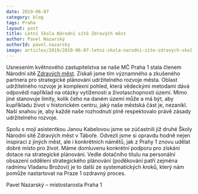 ```yaml
---
date: 2019-06-07
category: blog
tags: Praha
layout: post
title: Letní škola Národní sítě Zdravých měst 
author: Pavel Nazarský
authorId: pavel.nazarsky
image: articles/2019/2019-06-07-letni-skola-narodni-site-zdravych-skol.jpg
---
```


Usnesením květnového zastupitelstva se naše MČ Praha 1 stala členem Národní sítě [Zdravých měst](https://www.zdravamesta.cz/cz/akce/letni-skola-zdravych-mest). Získali jsme tím významného a zkušeného partnera pro strategické plánování udržitelného rozvoje města. Oblast udržitelného rozvoje je komplexní pohled, která vědeckými metodami dává odpovědi například na otázky vytíženosti a životaschopnosti území. Mimo jiné stanovuje limity, kolik čeho na daném území může a má být, aby kupříkladu život v historickém centru, jaký naše městská část je, nezanikl. Naší snahou je, aby každé naše rozhodnutí plně respektovalo právě zásady udržitelného rozvoje.

Spolu s mojí asistentkou Janou Kabelovou jsme se zúčastnili již druhé Školy Národní sítě Zdravých měst v Táboře. Odvezli jsme si opravdu hodně nejen inspirací z jiných měst, ale i konkrétních námětů, jak z Prahy 1 znovu udělat dobré místo pro život. Máme domluvenu konkrétní podporu pro získání dotace na strategické plánování. Vedle dotačního titulu na personální obsazení oddělení strategického plánování (poděkování patří zejména radnímu Vladanu Brožovi) je to další ze systematických kroků, který nám pomůže nastartovat na Praze 1 ozdravný proces.

Pavel Nazarský – místostarosta Praha 1